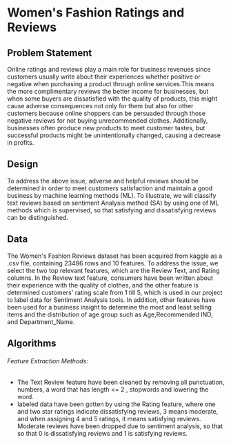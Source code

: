 # Women's Fashion Ratings and Reviews



## Problem Statement 
Online ratings and reviews play a main role for business revenues since customers usually write about their experiences whether positive or negative when purchasing a product through online services.This means the more complimentary reviews the better income for businesses, but when some buyers are dissatisfied with the quality of products, this might cause adverse consequences not only for them but also for other customers because online shoppers can be persuaded through those negative reviews for not buying unrecommended clothes. Additionally, businesses often produce new products to meet customer tastes, but successful products might be unintentionally changed, causing a decrease in profits. 


## Design 
To address the above issue, adverse and helpful reviews should be determined in order to meet customers satisfaction and maintain a good business by machine learning methods (ML). To illustrate, we will classify text reviews based on sentiment Analysis method (SA) by using one of ML methods which is supervised, so that satisfying and dissatisfying reviews can be distinguished.


## Data
The Women's Fashion Reviews dataset has been acquired from kaggle as a .csv file, containing 23486 rows and 10 features. To address the issue, we select the two top relevant features, which are the Review Text, and Rating columns. In the Review text feature, consumers have been written about their experience with the quality of clothes, and the other feature is determined customers' rating scale from 1 till 5, which is used in our project to label data for Sentiment Analysis tools. In addition, other features have been used for a business insight to determine the most and least selling items and the distribution of age group such as Age,Recommended IND, and Department_Name.


## Algorithms 
###### Feature Extraction Methods: 
- The Text Review feature have been cleaned by removing all punctuation, numbers, a word that has length <= 2 , stopwords and lowering the word.
- labeled data have been gotten by using the Rating feature, where one and two star ratings indicate dissatisfying reviews, 3 means moderate, and when assigning 4 and 5 ratings, it means satisfying reviews. Moderate reviews have been dropped due to sentiment analysis, so that so that 0 is dissatisfying reviews and 1 is satisfying reviews.


